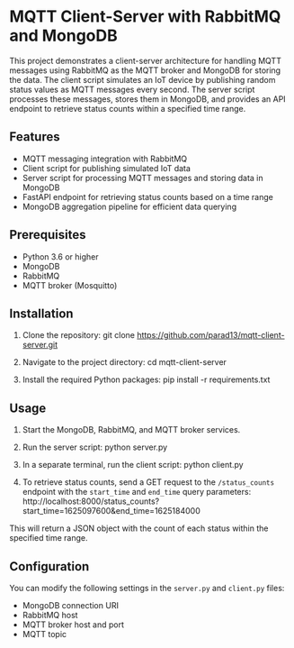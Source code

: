# MQTT Client-Server with RabbitMQ and MongoDB

This project demonstrates a client-server architecture for handling MQTT messages using RabbitMQ as the MQTT broker and MongoDB for storing the data. The client script simulates an IoT device by publishing random status values as MQTT messages every second. The server script processes these messages, stores them in MongoDB, and provides an API endpoint to retrieve status counts within a specified time range.

## Features

- MQTT messaging integration with RabbitMQ
- Client script for publishing simulated IoT data
- Server script for processing MQTT messages and storing data in MongoDB
- FastAPI endpoint for retrieving status counts based on a time range
- MongoDB aggregation pipeline for efficient data querying

## Prerequisites

- Python 3.6 or higher
- MongoDB
- RabbitMQ
- MQTT broker (Mosquitto)

## Installation

1. Clone the repository: git clone https://github.com/parad13/mqtt-client-server.git

2. Navigate to the project directory:
   cd mqtt-client-server

3. Install the required Python packages:
   pip install -r requirements.txt

## Usage

1. Start the MongoDB, RabbitMQ, and MQTT broker services.

2. Run the server script:
   python server.py

3. In a separate terminal, run the client script:
   python client.py

4. To retrieve status counts, send a GET request to the `/status_counts` endpoint with the `start_time` and `end_time` query parameters: http://localhost:8000/status_counts?start_time=1625097600&end_time=1625184000

This will return a JSON object with the count of each status within the specified time range.

## Configuration

You can modify the following settings in the `server.py` and `client.py` files:

- MongoDB connection URI
- RabbitMQ host
- MQTT broker host and port
- MQTT topic


